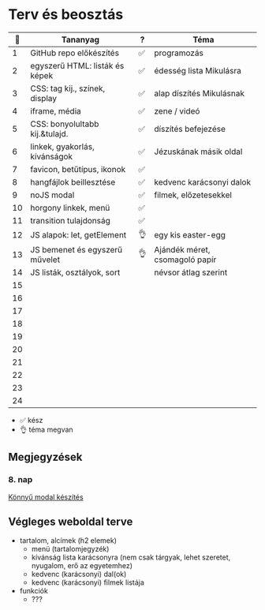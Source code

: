 # Terv és beosztás

| 📅   | Tananyag                       | ?   | Téma                           |
| --- | ------------------------------ | --- | ------------------------------ |
| 1   | GitHub repo előkészítés        | ✅   | programozás                    |
| 2   | egyszerű HTML: listák és képek | ✅   | édesség lista Mikulásra        |
| 3   | CSS: tag kij., színek, display | ✅   | alap díszítés Mikulásnak       |
| 4   | iframe, média                  | ✅   | zene / videó                   |
| 5   | CSS: bonyolultabb kij.&tulajd. | ✅   | díszítés befejezése            |
| 6   | linkek, gyakorlás, kívánságok  | ✅   | Jézuskának másik oldal         |
| 7   | favicon, betűtípus, ikonok     | ✅   |                                |
| 8   | hangfájlok beillesztése        | ✅   | kedvenc karácsonyi dalok       |
| 9   | noJS modal                     | ✅   | filmek, előzetesekkel          |
| 10  | horgony linkek, menü           | ✅   |                                |
| 11  | transition tulajdonság         | ✅   |                                |
| 12  | JS alapok: let, getElement     | 👌   | egy kis easter-egg             |
| 13  | JS bemenet és egyszerű művelet | 👌   | Ajándék méret, csomagoló papír |
| 14  | JS listák, osztályok, sort     |     | névsor átlag szerint           |
| 15  |                                |     |                                |
| 16  |                                |     |                                |
| 17  |                                |     |                                |
| 18  |                                |     |                                |
| 19  |                                |     |                                |
| 20  |                                |     |                                |
| 21  |                                |     |                                |
| 22  |                                |     |                                |
| 23  |                                |     |                                |
| 24  |                                |     |                                |

- ✅ kész
- 👌 téma megvan

## Megjegyzések

### 8. nap

[Könnyű modal készítés](https://stackoverflow.com/questions/54872125/make-modal-without-javascript)

## Végleges weboldal terve

- tartalom, alcímek (h2 elemek)
  - menü (tartalomjegyzék)
  - kívánság lista karácsonyra (nem csak tárgyak, lehet szeretet, nyugalom, erő az egyetemhez)
  - kedvenc (karácsonyi) dal(ok)
  - kedvenc (karácsonyi) filmek listája
- funkciók
  - ???
